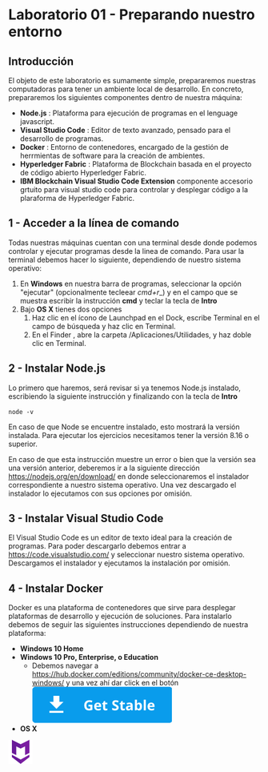 # Laboratorio 01 - Preparando nuestro entorno

## Introducción

El objeto de este laboratorio es sumamente simple, prepararemos nuestras computadoras para tener un ambiente local de desarrollo. En concreto, prepararemos los siguientes componentes dentro de nuestra máquina:

- __Node.js__ : Plataforma para ejecución de programas en el lenguage javascript.
- __Visual Studio Code__ : Editor de texto avanzado, pensado para el desarrollo de programas.
- __Docker__ : Entorno de contenedores, encargado de la gestión de herrmientas de software para la creación de ambientes.
- __Hyperledger Fabric__ : Plataforma de Blockchain basada en el proyecto de código abierto Hyperledger Fabric.
- __IBM Blockchain Visual Studio Code Extension__ componente accesorio grtuito para visual studio code para controlar y desplegar código a la plaraforma de Hyperledger Fabric.

## 1 - Acceder a la línea de comando

Todas nuestras máquinas cuentan con una terminal desde donde podemos controlar y ejecutar programas desde la linea de comando. Para usar la terminal debemos hacer lo siguiente, dependiendo de nuestro sistema operativo:

1. En __Windows__ en nuestra barra de programas, seleccionar la opción "ejecutar" (opcionalmente tecleear _cmd+r__) y en el campo que se muestra escribir la instrucción __cmd__ y teclar la tecla de __Intro__
2. Bajo __OS X__ tienes dos opciones
    1. Haz clic en el ícono de Launchpad en el Dock, escribe Terminal en el campo de búsqueda y haz clic en Terminal.
    2. En el Finder , abre la carpeta /Aplicaciones/Utilidades, y haz doble clic en Terminal.

## 2 - Instalar Node.js

Lo primero que haremos, será revisar si ya tenemos Node.js instalado, escribiendo la siguiente instrucción y finalizando con la tecla de __Intro__

```
node -v
```
En caso de que Node se encuentre instalado, esto mostrará la versión instalada. Para ejecutar los ejercicios necesitamos tener la versión 8.16 o superior.

En caso de que esta instrucción muestre un error o bien que la versión sea una versión anterior, deberemos ir a la siguiente dirección https://nodejs.org/en/download/ en donde seleccionaremos el instalador correspondiente a nuestro sistema operativo. Una vez descargado el instalador lo ejecutamos con sus opciones por omisión.

## 3 - Instalar Visual Studio Code

El Visual Studio Code es un editor de texto ideal para la creación de programas. Para poder descargarlo debemos entrar a https://code.visualstudio.com/ y seleccionar nuestro sistema operativo. Descargamos el instalador y ejecutamos la instalación por omisión.

## 4 - Instalar Docker 

Docker es una plataforma de contenedores que sirve para desplegar plataformas de desarrollo y ejecución de soluciones. Para instalarlo debemos de seguir las siguientes instrucciones dependiendo de nuestra plataforma:

- __Windows 10 Home__
- __Windows 10 Pro, Enterprise, o Education__
    - Debemos navegar a https://hub.docker.com/editions/community/docker-ce-desktop-windows/ y una vez ahí dar click en el botón ![get stable](../imagenes/getstable.png)
- __OS X__ 


![alt text](https://github.com/adam-p/markdown-here/raw/master/src/common/images/icon48.png "Logo Title Text 1")
